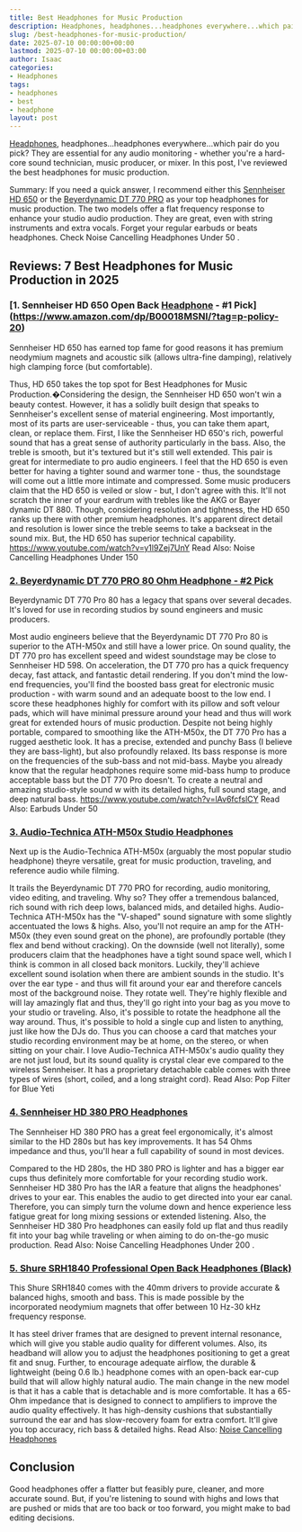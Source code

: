 ```yaml
---
title: Best Headphones for Music Production
description: Headphones, headphones...headphones everywhere...which pair do you pick? They are essential for any audio monitoring - whether you're a hard-core sound...
slug: /best-headphones-for-music-production/
date: 2025-07-10 00:00:00+00:00
lastmod: 2025-07-10 00:00:00+03:00
author: Isaac
categories:
- Headphones
tags:
- headphones
- best
- headphone
layout: post
---
```

[Headphones](https://pestpolicy.com/best-dj-headphones/), headphones...headphones everywhere...which pair do you pick? They are essential for any audio monitoring - whether you're a hard-core sound technician, music producer, or mixer. In this post, I've reviewed the best headphones for music production.


Summary: If you need a quick answer, I recommend either this
[Sennheiser HD 650](https://www.amazon.com/dp/B00018MSNI/?tag=p-policy-20)
or the
[Beyerdynamic DT 770 PRO](https://www.amazon.com/dp/B0016MNAAI/?tag=p-policy-20)
as your top headphones for music production.
The two models offer a flat frequency response to enhance your studio audio production. They are great, even with string instruments and extra vocals. Forget your regular earbuds or beats headphones. Check
Noise Cancelling Headphones Under 50
.
## Reviews: 7 Best Headphones for Music Production in 2025
### [1. Sennheiser HD 650 Open Back [Headphone](https://pestpolicy.com/best-headphones-for-guitar-amps/) - #1 Pick](https://www.amazon.com/dp/B00018MSNI/?tag=p-policy-20)
Sennheiser HD 650 has earned top fame for good reasons  it has premium neodymium magnets and acoustic silk (allows ultra-fine damping), relatively high clamping force (but comfortable).

Thus, HD 650 takes the top spot for Best Headphones for Music Production.�Considering the design, the Sennheiser HD 650 won't win a beauty contest.
However, it has a solidly built design that speaks to Sennheiser's excellent sense of material engineering. Most importantly, most of its parts are user-serviceable - thus, you can take them apart, clean, or replace them.
First, I like the Sennheiser HD 650's rich, powerful sound that has a great sense of authority  particularly in the bass. Also, the treble is smooth, but it's textured  but it's still well extended. This pair is great for intermediate to pro audio engineers. I feel that the HD 650 is even better for having a tighter sound and warmer tone - thus, the soundstage will come out a little more intimate and compressed.
Some music producers claim that the HD 650 is veiled or slow - but, I don't agree with this. It'll not scratch the inner of your eardrum with trebles like the AKG or Bayer dynamic DT 880.
Though, considering resolution and tightness, the HD 650 ranks up there with other premium headphones. It's apparent direct detail and resolution is lower since the treble seems to take a backseat in the sound mix. But, the HD 650 has superior technical capability.
https://www.youtube.com/watch?v=y1l9Zej7UnY
Read Also:
Noise Cancelling Headphones Under 150
### [2. Beyerdynamic DT 770 PRO 80 Ohm Headphone - #2 Pick](https://www.amazon.com/dp/B0016MNAAI/?tag=p-policy-20)
Beyerdynamic DT 770 Pro 80 has a legacy that spans over several decades. It's loved for use in recording studios by sound engineers and music producers.

Most audio engineers believe that the Beyerdynamic DT 770 Pro 80 is superior to the ATH-M50x  and still have a lower price.
On sound quality, the DT 770 pro has excellent speed and widest soundstage  may be close to Sennheiser HD 598. On acceleration, the DT 770 pro has a quick frequency decay, fast attack, and fantastic detail rendering.
If you don't mind the low-end frequencies, you'll find the boosted bass great for electronic music production - with warm sound and an adequate boost to the low end.
I score these headphones highly for comfort  with its pillow and soft velour pads, which will have minimal pressure around your head and thus will work great for extended hours of music production. Despite not being highly portable, compared to smoothing like the ATH-M50x, the DT 770 Pro has a rugged aesthetic look.
It has a precise, extended and punchy Bass (I believe they are bass-light), but also profoundly relaxed. Its bass response is more on the frequencies of the sub-bass and not mid-bass.
Maybe you already know that the regular headphones require some mid-bass hump to produce acceptable bass  but the DT 770 Pro doesn't. To create a neutral and amazing studio-style sound w with its detailed highs, full sound stage, and deep natural bass.
https://www.youtube.com/watch?v=lAv6fcfslCY
Read Also:
Earbuds Under 50
### [3. Audio-Technica ATH-M50x Studio Headphones](https://www.amazon.com/dp/B00HVLUR86/?tag=p-policy-20)
Next up is the Audio-Technica ATH-M50x (arguably the most popular studio headphone) theyre versatile, great for music production, traveling, and reference audio while filming.


It trails the Beyerdynamic DT 770 PRO for recording, audio monitoring, video editing, and traveling. Why so? They offer a tremendous balanced, rich sound with rich deep lows, balanced mids, and detailed highs.
Audio-Technica ATH-M50x has the "V-shaped" sound signature with some slightly accentuated the lows & highs. Also, you'll not require an amp for the ATH-M50x (they even sound great on the phone), are profoundly portable (they flex and bend without cracking).
On the downside (well not literally), some producers claim that the headphones have a tight sound space  well, which I think is common in all closed back monitors. Luckily, they'll achieve excellent sound isolation when there are ambient sounds in the studio. It's over the ear type - and thus will fit around your ear and therefore cancels most of the background noise.
They rotate well. They're highly flexible and will lay amazingly flat  and thus, they'll go right into your bag as you move to your studio or traveling. Also, it's possible to rotate the headphone all the way around.
Thus, it's possible to hold a single cup and listen to anything, just like how the DJs do. Thus you can choose a card that matches your studio recording environment  may be at home, on the stereo, or when sitting on your chair.
I love Audio-Technica ATH-M50x's audio quality  they are not just loud, but its sound quality is crystal clear  eve compared to the wireless Sennheiser. It has a proprietary detachable cable  comes with three types of wires (short, coiled, and a long straight cord).
Read Also:
Pop Filter for Blue Yeti
### [4. Sennheiser HD 380 PRO Headphones](https://www.amazon.com/dp/B001UE6I0G/?tag=p-policy-20)
The Sennheiser HD 380 PRO has a great feel  ergonomically, it's almost similar to the HD 280s  but has key improvements. It has 54 Ohms impedance  and thus, you'll hear a full capability of sound in most devices.

Compared to the HD 280s, the HD 380 PRO is lighter and has a bigger ear cups  thus definitely more comfortable for your recording studio work.
Sennheiser HD 380 Pro has the IAR  a feature that aligns the headphones' drives to your ear. This enables the audio to get directed into your ear canal.
Therefore, you can simply turn the volume down and hence experience less fatigue  great for long mixing sessions or extended listening.
Also, the Sennheiser HD 380 Pro headphones can easily fold up flat and thus readily fit into your bag while traveling or when aiming to do on-the-go music production. Read Also:
Noise Cancelling Headphones Under 200
.
### [5. Shure SRH1840 Professional Open Back Headphones (Black)](https://www.amazon.com/dp/B0073A4FM4/?tag=p-policy-20)
This Shure SRH1840 comes with the 40mm drivers to provide accurate & balanced highs, smooth and bass. This is made possible by the incorporated neodymium magnets that offer between 10 Hz-30 kHz frequency response.

It has steel driver frames that are designed to prevent internal resonance, which will give you stable audio quality for different volumes. Also, its headband will allow you to adjust the headphones positioning to get a great fit and snug.
Further, to encourage adequate airflow, the durable & lightweight (being 0.6 lb.) headphone comes with an open-back ear-cup build that will allow highly natural audio.
The main change in the new model is that it has a cable that is detachable and is more comfortable. It has a 65-Ohm impedance that is designed to connect to amplifiers to improve the audio quality effectively.
It has high-density cushions that substantially surround the ear and has slow-recovery foam for extra comfort. It'll give you top accuracy, rich bass & detailed highs.
Read Also:
[Noise Cancelling Headphones](https://pestpolicy.com/best-noise-cancelling-headphones/)
## Conclusion
Good headphones offer a flatter but feasibly pure, cleaner, and more accurate sound. But, if you're listening to sound with highs and lows that are pushed or mids that are too back or too forward, you might make to bad editing decisions.